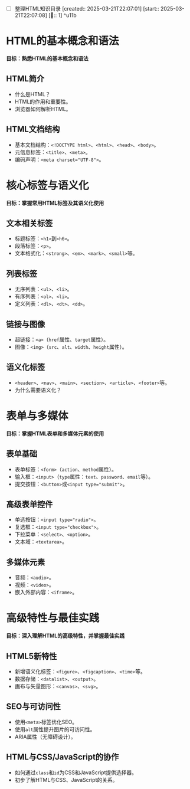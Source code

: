 - [ ] 整理HTML知识目录 [created:: 2025-03-21T22:07:01] [start:: 2025-03-21T22:07:08] [🍅:: 1]  ^u11b


# HTML的基本概念和语法
**目标：熟悉HTML的基本概念和语法**

## HTML简介
- 什么是HTML？
- HTML的作用和重要性。
- 浏览器如何解析HTML。

## HTML文档结构
- 基本文档结构：`<!DOCTYPE html>`、`<html>`、`<head>`、`<body>`。
- 元信息标签：`<title>`、`<meta>`。
- 编码声明：`<meta charset="UTF-8">`。



# 核心标签与语义化
**目标：掌握常用HTML标签及其语义化使用**

## 文本相关标签
- 标题标签：`<h1>`到`<h6>`。
- 段落标签：`<p>`。
- 文本格式化：`<strong>`、`<em>`、`<mark>`、`<small>`等。

## 列表标签
- 无序列表：`<ul>`、`<li>`。
- 有序列表：`<ol>`、`<li>`。
- 定义列表：`<dl>`、`<dt>`、`<dd>`。

## 链接与图像
- 超链接：`<a>`（`href`属性、`target`属性）。
- 图像：`<img>`（`src`、`alt`、`width`、`height`属性）。

## 语义化标签
- `<header>`、`<nav>`、`<main>`、`<section>`、`<article>`、`<footer>`等。
- 为什么需要语义化？


# 表单与多媒体
**目标：掌握HTML表单和多媒体元素的使用**

## 表单基础
- 表单标签：`<form>`（`action`、`method`属性）。
- 输入框：`<input>`（`type`属性：`text`、`password`、`email`等）。
- 提交按钮：`<button>`或`<input type="submit">`。

## 高级表单控件
- 单选按钮：`<input type="radio">`。
- 复选框：`<input type="checkbox">`。
- 下拉菜单：`<select>`、`<option>`。
- 文本域：`<textarea>`。

## 多媒体元素
- 音频：`<audio>`。
- 视频：`<video>`。
- 嵌入外部内容：`<iframe>`。

# 高级特性与最佳实践
**目标：深入理解HTML的高级特性，并掌握最佳实践**

## HTML5新特性
- 新增语义化标签：`<figure>`、`<figcaption>`、`<time>`等。
- 数据存储：`<datalist>`、`<output>`。
- 画布与矢量图形：`<canvas>`、`<svg>`。
## SEO与可访问性
- 使用`<meta>`标签优化SEO。
- 使用`alt`属性提升图片的可访问性。
- ARIA属性（无障碍设计）。
## HTML与CSS/JavaScript的协作
- 如何通过`class`和`id`为CSS和JavaScript提供选择器。
- 初步了解HTML与CSS、JavaScript的关系。
